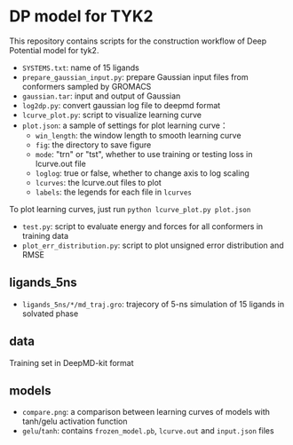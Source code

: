 # DP model for TYK2
This repository contains scripts for the construction workflow of Deep Potential model for tyk2.

+ `SYSTEMS.txt`: name of 15 ligands
+ `prepare_gaussian_input.py`: prepare Gaussian input files from conformers sampled by GROMACS
+ `gaussian.tar`: input and output of Gaussian
+ `log2dp.py`: convert gaussian log file to deepmd format
+ `lcurve_plot.py`: script to visualize learning curve
+ `plot.json`: a sample of settings for plot learning curve：
   - `win_length`: the window length to smooth learning curve
   - `fig`: the directory to save figure
   - `mode`: "trn" or "tst", whether to use training or testing loss in lcurve.out file
   - `loglog`: true or false, whether to change axis to log scaling
   - `lcurves`: the lcurve.out files to plot
   - `labels`: the legends for each file in `lcurves`
   
To plot learning curves, just run `python lcurve_plot.py plot.json`
+ `test.py`: script to evaluate energy and forces for all conformers in training data
+ `plot_err_distribution.py`: script to plot unsigned error distribution and RMSE
## ligands_5ns
+ `ligands_5ns/*/md_traj.gro`: trajecory of 5-ns simulation of 15 ligands in solvated phase
## data
Training set in DeepMD-kit format
## models
+ `compare.png`: a comparison between learning curves of models with tanh/gelu activation function
+ `gelu`/`tanh`: contains `frozen_model.pb`, `lcurve.out` and `input.json` files

